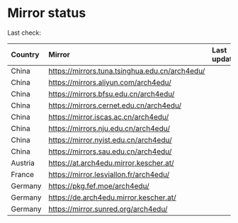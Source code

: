 <script src="./time.js"></script>
# Mirror status
Last check: <script type="text/javascript">localize(1731691196.8332736);</script>

|Country|Mirror|Last update|
|:------|:-----|:----------|
|China|https://mirrors.tuna.tsinghua.edu.cn/arch4edu/|<script type="text/javascript">localize(1731653531);</script>|
|China|https://mirrors.aliyun.com/arch4edu/|<script type="text/javascript">localize(1731653531);</script>|
|China|https://mirrors.bfsu.edu.cn/arch4edu/|<script type="text/javascript">localize(1731653531);</script>|
|China|https://mirrors.cernet.edu.cn/arch4edu/|<script type="text/javascript">localize(1731653531);</script>|
|China|https://mirror.iscas.ac.cn/arch4edu/|<script type="text/javascript">localize(1731653531);</script>|
|China|https://mirrors.nju.edu.cn/arch4edu/|<script type="text/javascript">localize(1731566567);</script>|
|China|https://mirror.nyist.edu.cn/arch4edu/|<script type="text/javascript">localize(1731653531);</script>|
|China|https://mirrors.sau.edu.cn/arch4edu/|<script type="text/javascript">localize(1729319991);</script>|
|Austria|https://at.arch4edu.mirror.kescher.at/|<script type="text/javascript">localize(1731653531);</script>|
|France|https://mirror.lesviallon.fr/arch4edu/|<script type="text/javascript">localize(1731653531);</script>|
|Germany|https://pkg.fef.moe/arch4edu/|<script type="text/javascript">localize(1731653531);</script>|
|Germany|https://de.arch4edu.mirror.kescher.at/|<script type="text/javascript">localize(1731653531);</script>|
|Germany|https://mirror.sunred.org/arch4edu/|<script type="text/javascript">localize(1731653531);</script>|

<script src="./tablefilter/tablefilter.js"></script>
<script src="./table.js"></script>